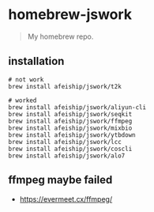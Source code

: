 # homebrew-jswork
> My homebrew repo.

## installation
```shell
# not work
brew install afeiship/jswork/t2k

# worked
brew install afeiship/jswork/aliyun-cli
brew install afeiship/jswork/seqkit
brew install afeiship/jswork/ffmpeg
brew install afeiship/jswork/mixbio
brew install afeiship/jswork/ytbdown
brew install afeiship/jswork/lcc
brew install afeiship/jswork/coscli
brew install afeiship/jswork/alo7
```

## ffmpeg maybe failed
- https://evermeet.cx/ffmpeg/
